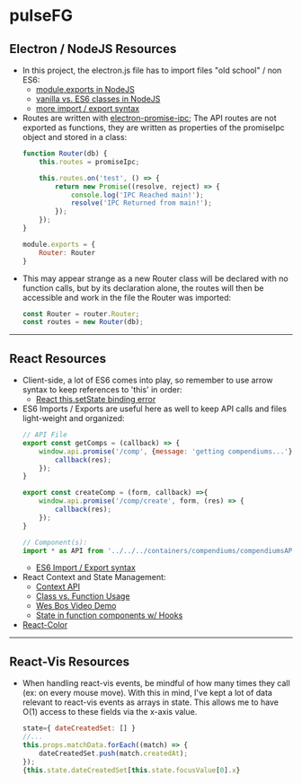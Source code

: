 # pulseFG
## Electron / NodeJS Resources
- In this project, the electron.js file has to import files "old school" / non ES6:
    - [module.exports in NodeJS](https://stackabuse.com/how-to-use-module-exports-in-node-js/)
    - [vanilla vs. ES6 classes in NodeJS](https://m.dotdev.co/how-to-use-classes-in-node-js-with-no-pre-compilers-and-why-you-should-ad9ffd63817d)
    - [more import / export syntax](https://www.sitepoint.com/understanding-module-exports-exports-node-js/)
- Routes are written with [electron-promise-ipc](https://www.npmjs.com/package/electron-promise-ipc); The API routes are not exported as functions, they are written as properties of the promiseIpc object and stored in a class:
    ```javascript
    function Router(db) {
        this.routes = promiseIpc;

        this.routes.on('test', () => {
            return new Promise((resolve, reject) => {
                console.log('IPC Reached main!');
                resolve('IPC Returned from main!');
            });
        });
    }

    module.exports = {
        Router: Router
    }
    ```
- This may appear strange as a new Router class will be declared with no function calls, but by its declaration alone, the routes will then be accessible and work in the file the Router was imported:
    ```javascript
    const Router = router.Router;
    const routes = new Router(db);
    ```
---
## React Resources
- Client-side, a lot of ES6 comes into play, so remember to use arrow syntax to keep references to 'this' in order:
    - [React this.setState binding error](https://stackoverflow.com/questions/31045716/react-this-setstate-is-not-a-function)
- ES6 Imports / Exports are useful here as well to keep API calls and files light-weight and organized:
    ```javascript
    // API File
    export const getComps = (callback) => {
        window.api.promise('/comp', {message: 'getting compendiums...'}, (res) => {
            callback(res);
        });
    }

    export const createComp = (form, callback) =>{
        window.api.promise('/comp/create', form, (res) => {
            callback(res);
        });
    }

    // Component(s):
    import * as API from '../../../containers/compendiums/compendiumsAPI';
    ```
    - [ES6 Import / Export syntax](https://developer.mozilla.org/en-US/docs/Web/JavaScript/Reference/Statements/import)
- React Context and State Management:
    - [Context API](https://reactjs.org/docs/context.html)
    - [Class vs. Function Usage](https://www.taniarascia.com/using-context-api-in-react/)
    - [Wes Bos Video Demo](https://www.youtube.com/watch?v=XLJN4JfniH4)
    - [State in function components w/ Hooks](https://reactjs.org/docs/hooks-state.html)
- [React-Color](https://casesandberg.github.io/react-color/)
---
## React-Vis Resources
- When handling react-vis events, be mindful of how many times they call (ex: on every mouse move). With this in mind, I've kept a lot of data relevant to react-vis events as arrays in state. This allows me to have O(1) access to these fields via the x-axis value.
    ```javascript
    state={ dateCreatedSet: [] }
    //...
    this.props.matchData.forEach((match) => {
        dateCreatedSet.push(match.createdAt);
    });
    {this.state.dateCreatedSet[this.state.focusValue[0].x}
    ```